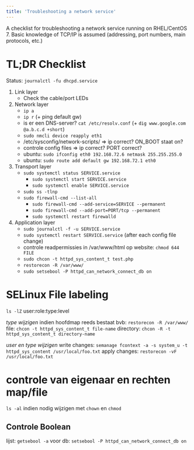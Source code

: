 ```yaml
---
title: 'Troubleshooting a network service'
---
```


A checklist for troubleshooting a network service running on RHEL/CentOS 7. Basic knowledge of TCP/IP is assumed (addressing, port numbers, main protocols, etc.)

# TL;DR Checklist

Status: `journalctl -fu dhcpd.service`

1. Link layer
    - Check the cable/port LEDs
2. Network layer
    - `ip a`
    - `ip r` (+ ping default gw)
    - is er een DNS-server? `cat /etc/resolv.conf` (+ `dig www.google.com @a.b.c.d +short`)
    - `sudo nmcli device reapply eth1`
    - /etc/sysconfig/network-scripts/ => ip correct? ON_BOOT staat on?
    - controle config files => ip correct? PORT correct? 
    - ubuntu: `sudo ifconfig eth0 192.168.72.6 netmask 255.255.255.0`
    - ubuntu: `sudo route add default gw 192.168.72.1 eth0`
3. Transport layer
    - `sudo systemctl status SERVICE.service`
        - `sudo systemctl start SERVICE.service`
        - `sudo systemctl enable SERVICE.service`
    - `sudo ss -tlnp`
    - `sudo firewall-cmd --list-all`
        - `sudo firewall-cmd --add-service=SERVICE --permanent`
        - `sudo firewall-cmd --add-port=PORT/tcp --permanent`
        - `sudo systemctl restart firewalld`
4. Application layer
    - `sudo journalctl -f -u SERVICE.service`
    - `sudo systemctl restart SERVICE.service` (after each config file change)
    - controle readpermissies in /var/www/html op website: `chmod 644 FILE`
    - `sudo chcon -t httpd_sys_content_t test.php`
    - `restorecon -R /var/www/`
    - `sudo setsebool -P httpd_can_network_connect_db on`

# SELinux File labeling

`ls -lZ`
user:role:type:level

*type wijzigen*
indien hoofdmap reeds bestaat bvb: `restorecon -R /var/www/`
file: `chcon -t httpd_sys_content_t file-name`
directory: `chcon -R -t httpd_sys_content_t directory-name`

*user en type wijzigen*
write changes: `semanage fcontext -a -s system_u -t httpd_sys_content /usr/local/foo.txt`
apply changes: `restorecon -vF /usr/local/foo.txt`

# controle van eigenaar en rechten map/file

`ls -al`
indien nodig wijzigen met `chown` en `chmod`

## Controle Boolean

lijst: `getsebool -a`
voor db: `setsebool -P httpd_can_network_connect_db on`

